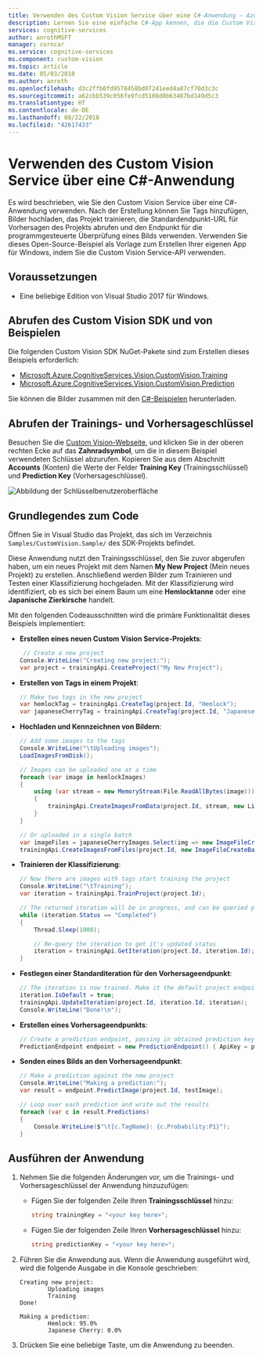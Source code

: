 ```yaml
---
title: Verwenden des Custom Vision Service über eine C#-Anwendung – Azure Cognitive Services | Microsoft-Dokumentation
description: Lernen Sie eine einfache C#-App kennen, die die Custom Vision-API in Microsoft Cognitive Services verwendet. Erstellen Sie ein Projekt, fügen Sie Tags hinzu, laden Sie Bilder hoch, und erstellen Sie eine Vorhersage mit dem Standardendpunkt.
services: cognitive-services
author: anrothMSFT
manager: corncar
ms.service: cognitive-services
ms.component: custom-vision
ms.topic: article
ms.date: 05/03/2018
ms.author: anroth
ms.openlocfilehash: d3c2ffb0fd9578458bd07241eed4a87cf70d3c3c
ms.sourcegitcommit: a62cbb539c056fe9fcd5108d0b63487bd149d5c3
ms.translationtype: HT
ms.contentlocale: de-DE
ms.lasthandoff: 08/22/2018
ms.locfileid: "42617433"
---
```

# <a name="use-the-custom-vision-service-from-a-c35-application"></a>Verwenden des Custom Vision Service über eine C&#35;-Anwendung

Es wird beschrieben, wie Sie den Custom Vision Service über eine C#-Anwendung verwenden. Nach der Erstellung können Sie Tags hinzufügen, Bilder hochladen, das Projekt trainieren, die Standardendpunkt-URL für Vorhersagen des Projekts abrufen und den Endpunkt für die programmgesteuerte Überprüfung eines Bilds verwenden. Verwenden Sie dieses Open-Source-Beispiel als Vorlage zum Erstellen Ihrer eigenen App für Windows, indem Sie die Custom Vision Service-API verwenden.

## <a name="prerequisites"></a>Voraussetzungen

* Eine beliebige Edition von Visual Studio 2017 für Windows.

## <a name="get-the-custom-vision-sdk-and-samples"></a>Abrufen des Custom Vision SDK und von Beispielen
Die folgenden Custom Vision SDK NuGet-Pakete sind zum Erstellen dieses Beispiels erforderlich:

* [Microsoft.Azure.CognitiveServices.Vision.CustomVision.Training](https://www.nuget.org/packages/Microsoft.Azure.CognitiveServices.Vision.CustomVision.Training/)
* [Microsoft.Azure.CognitiveServices.Vision.CustomVision.Prediction](https://www.nuget.org/packages/Microsoft.Azure.CognitiveServices.Vision.CustomVision.Prediction/)

Sie können die Bilder zusammen mit den [C#-Beispielen](https://github.com/Azure-Samples/cognitive-services-dotnet-sdk-samples/tree/master/CustomVision) herunterladen.

## <a name="get-the-training-and-prediction-keys"></a>Abrufen der Trainings- und Vorhersageschlüssel

Besuchen Sie die [Custom Vision-Webseite](https://customvision.ai), und klicken Sie in der oberen rechten Ecke auf das __Zahnradsymbol__, um die in diesem Beispiel verwendeten Schlüssel abzurufen. Kopieren Sie aus dem Abschnitt __Accounts__ (Konten) die Werte der Felder __Training Key__ (Trainingsschlüssel) und __Prediction Key__ (Vorhersageschlüssel).

![Abbildung der Schlüsselbenutzeroberfläche](./media/csharp-tutorial/training-prediction-keys.png)

## <a name="understand-the-code"></a>Grundlegendes zum Code

Öffnen Sie in Visual Studio das Projekt, das sich im Verzeichnis `Samples/CustomVision.Sample/` des SDK-Projekts befindet.

Diese Anwendung nutzt den Trainingsschlüssel, den Sie zuvor abgerufen haben, um ein neues Projekt mit dem Namen __My New Project__ (Mein neues Projekt) zu erstellen. Anschließend werden Bilder zum Trainieren und Testen einer Klassifizierung hochgeladen. Mit der Klassifizierung wird identifiziert, ob es sich bei einem Baum um eine __Hemlocktanne__ oder eine __Japanische Zierkirsche__ handelt.

Mit den folgenden Codeausschnitten wird die primäre Funktionalität dieses Beispiels implementiert:

* __Erstellen eines neuen Custom Vision Service-Projekts__:

    ```csharp
     // Create a new project
    Console.WriteLine("Creating new project:");
    var project = trainingApi.CreateProject("My New Project");
    ```

* __Erstellen von Tags in einem Projekt__:

    ```csharp
    // Make two tags in the new project
    var hemlockTag = trainingApi.CreateTag(project.Id, "Hemlock");
    var japaneseCherryTag = trainingApi.CreateTag(project.Id, "Japanese Cherry");
    ```

* __Hochladen und Kennzeichnen von Bildern__:

    ```csharp
    // Add some images to the tags
    Console.WriteLine("\tUploading images");
    LoadImagesFromDisk();

    // Images can be uploaded one at a time
    foreach (var image in hemlockImages)
    {
        using (var stream = new MemoryStream(File.ReadAllBytes(image)))
        {
            trainingApi.CreateImagesFromData(project.Id, stream, new List<string>() { hemlockTag.Id.ToString() });
        }
    }

    // Or uploaded in a single batch 
    var imageFiles = japaneseCherryImages.Select(img => new ImageFileCreateEntry(Path.GetFileName(img), File.ReadAllBytes(img))).ToList();
    trainingApi.CreateImagesFromFiles(project.Id, new ImageFileCreateBatch(imageFiles, new List<Guid>() { japaneseCherryTag.Id }));
    ```

* __Trainieren der Klassifizierung__:

    ```csharp
    // Now there are images with tags start training the project
    Console.WriteLine("\tTraining");
    var iteration = trainingApi.TrainProject(project.Id);

    // The returned iteration will be in progress, and can be queried periodically to see when it has completed
    while (iteration.Status == "Completed")
    {
        Thread.Sleep(1000);

        // Re-query the iteration to get it's updated status
        iteration = trainingApi.GetIteration(project.Id, iteration.Id);
    }
    ```

* __Festlegen einer Standarditeration für den Vorhersageendpunkt__:

    ```csharp
    // The iteration is now trained. Make it the default project endpoint
    iteration.IsDefault = true;
    trainingApi.UpdateIteration(project.Id, iteration.Id, iteration);
    Console.WriteLine("Done!\n");
    ```

* __Erstellen eines Vorhersageendpunkts__:
 
    ```csharp
    // Create a prediction endpoint, passing in obtained prediction key
    PredictionEndpoint endpoint = new PredictionEndpoint() { ApiKey = predictionKey };
    ```
 
* __Senden eines Bilds an den Vorhersageendpunkt__:

    ```csharp
    // Make a prediction against the new project
    Console.WriteLine("Making a prediction:");
    var result = endpoint.PredictImage(project.Id, testImage);

    // Loop over each prediction and write out the results
    foreach (var c in result.Predictions)
    {
        Console.WriteLine($"\t{c.TagName}: {c.Probability:P1}");
    }
    ```

## <a name="run-the-application"></a>Ausführen der Anwendung

1. Nehmen Sie die folgenden Änderungen vor, um die Trainings- und Vorhersageschlüssel der Anwendung hinzuzufügen:

    * Fügen Sie der folgenden Zeile Ihren __Trainingsschlüssel__ hinzu:

        ```csharp
        string trainingKey = "<your key here>";
        ```

    * Fügen Sie der folgenden Zeile Ihren __Vorhersageschlüssel__ hinzu:

        ```csharp
        string predictionKey = "<your key here>";
        ```

2. Führen Sie die Anwendung aus. Wenn die Anwendung ausgeführt wird, wird die folgende Ausgabe in die Konsole geschrieben:

    ```
    Creating new project:
            Uploading images
            Training
    Done!

    Making a prediction:
            Hemlock: 95.0%
            Japanese Cherry: 0.0%
    ```

3. Drücken Sie eine beliebige Taste, um die Anwendung zu beenden.

